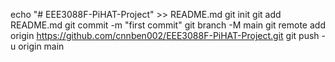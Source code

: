 echo "# EEE3088F-PiHAT-Project" >> README.md
git init
git add README.md
git commit -m "first commit"
git branch -M main
git remote add origin https://github.com/cnnben002/EEE3088F-PiHAT-Project.git
git push -u origin main
